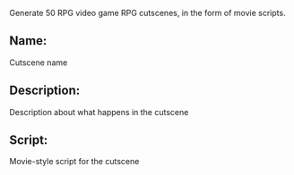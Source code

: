Generate 50 RPG video game RPG cutscenes, in the form of movie scripts.

## Name:
Cutscene name
## Description:
Description about what happens in the cutscene
## Script:
Movie-style script for the cutscene